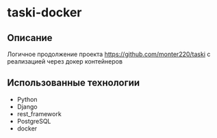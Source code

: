 # taski-docker

## Описание
Логичное продолжение проекта https://github.com/monter220/taski с реализацией через докер контейнеров

## Использованные технологии
 - Python
 - Django
 - rest_framework
 - PostgreSQL
 - docker
